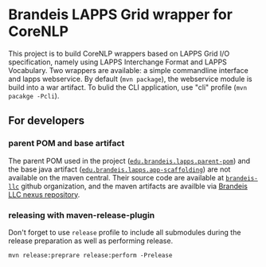 # Brandeis LAPPS Grid wrapper for CoreNLP

This project is to build CoreNLP wrappers based on LAPPS Grid I/O specification, namely using LAPPS Interchange Format and LAPPS Vocabulary. 
Two wrappers are available: a simple commandline interface and lapps webservice. By default (`mvn package`), the webservice module is build into a war artifact. To bulid the CLI application, use "cli" profile (`mvn pacakge -Pcli`).

## For developers

### parent POM and base artifact

The parent POM used in the project ([`edu.brandeis.lapps.parent-pom`](https://github.com/brandeis-llc/lapps-parent-pom)) and the base java artifact ([`edu.brandeis.lapps.app-scaffolding`](https://github.com/brandeis-llc/lapps-app-scaffolding)) are not available on the maven central. Their source code are available at [`brandeis-llc`](https://github.com/brandeis-llc) github organization, and the maven artifacts are availble via [Brandeis LLC nexus repository](http://morbius.cs-i.brandeis.edu:8081/).

### releasing with maven-release-plugin

Don't forget to use `release` profile to include all submodules during the release preparation as well as performing release.

```
mvn release:preprare release:perform -Prelease
```
